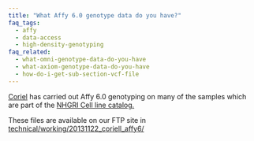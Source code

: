 ```yaml
---
title: "What Affy 6.0 genotype data do you have?"
faq_tags:
  - affy
  - data-access
  - high-density-genotyping
faq_related:
  - what-omni-genotype-data-do-you-have
  - what-axiom-genotype-data-do-you-have
  - how-do-i-get-sub-section-vcf-file
---
```

                    

[Coriel](http://ccr.coriell.org/Default.aspx?public=true) has carried out Affy 6.0 genotyping on many of the samples which are part of the [NHGRI Cell line catalog.](http://ccr.coriell.org/Sections/Collections/NHGRI/?SsId=11)

These files are available on our FTP site in [technical/working/20131122_coriell_affy6/](ftp://ftp.1000genomes.ebi.ac.uk/vol1/ftp/technical/working/20131122_coriell_affy6/)
